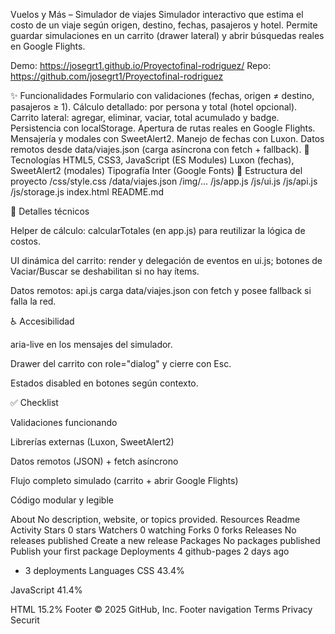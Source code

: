 Vuelos y Más – Simulador de viajes
Simulador interactivo que estima el costo de un viaje según origen, destino, fechas, pasajeros y hotel. Permite guardar simulaciones en un carrito (drawer lateral) y abrir búsquedas reales en Google Flights.

Demo: https://josegrt1.github.io/Proyectofinal-rodriguez/
Repo: https://github.com/josegrt1/Proyectofinal-rodriguez

✨ Funcionalidades
Formulario con validaciones (fechas, origen ≠ destino, pasajeros ≥ 1).
Cálculo detallado: por persona y total (hotel opcional).
Carrito lateral: agregar, eliminar, vaciar, total acumulado y badge.
Persistencia con localStorage.
Apertura de rutas reales en Google Flights.
Mensajería y modales con SweetAlert2.
Manejo de fechas con Luxon.
Datos remotos desde data/viajes.json (carga asíncrona con fetch + fallback).
🧩 Tecnologías
HTML5, CSS3, JavaScript (ES Modules)
Luxon (fechas), SweetAlert2 (modales)
Tipografía Inter (Google Fonts)
📂 Estructura del proyecto
/css/style.css /data/viajes.json /img/... /js/app.js /js/ui.js /js/api.js /js/storage.js index.html README.md

🔧 Detalles técnicos

Helper de cálculo: calcularTotales (en app.js) para reutilizar la lógica de costos.

UI dinámica del carrito: render y delegación de eventos en ui.js; botones de Vaciar/Buscar se deshabilitan si no hay ítems.

Datos remotos: api.js carga data/viajes.json con fetch y posee fallback si falla la red.

♿ Accesibilidad

aria-live en los mensajes del simulador.

Drawer del carrito con role="dialog" y cierre con Esc.

Estados disabled en botones según contexto.

✅ Checklist

Validaciones funcionando

Librerías externas (Luxon, SweetAlert2)

Datos remotos (JSON) + fetch asíncrono

Flujo completo simulado (carrito + abrir Google Flights)

Código modular y legible

About
No description, website, or topics provided.
Resources
 Readme
 Activity
Stars
 0 stars
Watchers
 0 watching
Forks
 0 forks
Releases
No releases published
Create a new release
Packages
No packages published
Publish your first package
Deployments
4
 github-pages 2 days ago
+ 3 deployments
Languages
CSS
43.4%
 
JavaScript
41.4%
 
HTML
15.2%
Footer
© 2025 GitHub, Inc.
Footer navigation
Terms
Privacy
Securit
